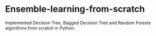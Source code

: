 # Ensemble-learning-from-scratch
Implemented Decision Tree, Bagged Decision Tree and Random Forests algorithms from scratch in Python. 
